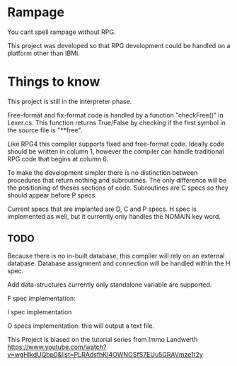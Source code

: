 # Rampage
You cant spell rampage without RPG.

This project was developed so that RPG development could be handled on a platform other than IBMi. 

# Things to know
This project is still in the interpreter phase.

Free-format and fix-format code is handled by a function "checkFree()" in Lexer.cs. This function returns True/False by checking if the first symbol in the source file is "**free". 

Like RPG4 this compiler supports fixed and free-format code. Ideally code should be written in column 1, however the compiler can handle traditional RPG code that begins at column 6. 

To make the development simpler there is no distinction between procedures that return nothing and subroutines. The only difference will be the positioning of theses sections of code. Subroutines are C specs so they should appear before P specs.

Current specs that are implanted are D, C and P specs. H spec is implemented as well, but it currently only handles the NOMAIN key word. 

## TODO
Because there is no in-built database, this compiler will rely on an external database. Database assignment and connection will be handled within the H spec.

Add data-structures currently only standalone variable are supported.

F spec implementation:

I spec implementation

O specs implementation: this will output a text file.


This Project is biased on the tutorial series from Immo Landwerth
https://www.youtube.com/watch?v=wgHIkdUQbp0&list=PLRAdsfhKI4OWNOSfS7EUu5GRAVmze1t2y
